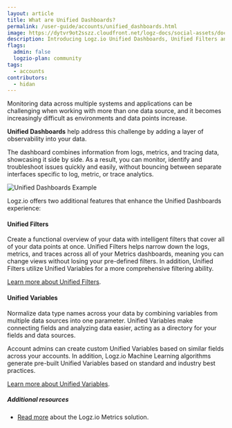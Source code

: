 ```yaml
---
layout: article
title: What are Unified Dashboards?
permalink: /user-guide/accounts/unified_dashboards.html
image: https://dytvr9ot2sszz.cloudfront.net/logz-docs/social-assets/docs-social.jpg
description: Introducing Logz.io Unified Dashboards, Unified Filters and Unified Variables
flags:
  admin: false
  logzio-plan: community
tags:
  - accounts
contributors:
  - hidan
---
```


Monitoring data across multiple systems and applications can be challenging when working with more than one data source, and it becomes increasingly difficult as environments and data points increase.

**Unified Dashboards** help address this challenge by adding a layer of observability into your data. 

The dashboard combines information from logs, metrics, and tracing data, showcasing it side by side. As a result, you can monitor, identify and troubleshoot issues quickly and easily, without bouncing between separate interfaces specific to log, metric, or trace analytics.

![Unified Dashboards Example](https://dytvr9ot2sszz.cloudfront.net/logz-docs/Infrastructure-monitoring/unified-dashboards-main.png)

Logz.io offers two additional features that enhance the Unified Dashboards experience: 

#### Unified Filters

Create a functional overview of your data with intelligent filters that cover all of your data points at once. Unified Filters helps narrow down the logs, metrics, and traces across all of your Metrics dashboards, meaning you can change views without losing your pre-defined filters. In addition, Unified Filters utilize Unified Variables for a more comprehensive filtering ability.

[Learn more about Unified Filters](https://docs.logz.io/user-guide/accounts/unified_filters.html).


#### Unified Variables

Normalize data type names across your data by combining variables from multiple data sources into one parameter. Unified Variables make connecting fields and analyzing data easier, acting as a directory for your fields and data sources.

Account admins can create custom Unified Variables based on similar fields across your accounts. In addition, Logz.io Machine Learning algorithms generate pre-built Unified Variables based on standard and industry best practices.

[Learn more about Unified Variables](https://docs.logz.io/user-guide/accounts/unified_variables.html).


##### Additional resources

* [Read more](https://docs.logz.io/user-guide/infrastructure-monitoring/metrics-logzio) about the Logz.io Metrics solution.
